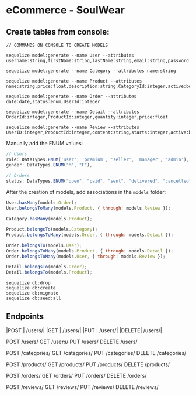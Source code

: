 # eCommerce - SoulWear

## Create tables from console:
```
// COMMANDS ON CONSOLE TO CREATE MODELS

sequelize model:generate --name User --attributes username:string,firstName:string,lastName:string,email:string,password:string,role:enum,birthDate:date,gender:enum,active:boolean

sequelize model:generate --name Category --attributes name:string

sequelize model:generate --name Product --attributes name:string,price:float,description:string,CategoryId:integer,active:boolean

sequelize model:generate --name Order --attributes date:date,status:enum,UserId:integer

sequelize model:generate --name Detail --attributes OrderId:integer,ProductId:integer,quantity:integer,price:float

sequelize model:generate --name Review --attributes UserID:integer,ProductId:integer,content:string,starts:integer,active:boolean
```

Manually add the ENUM values:
```js
// Users
role: DataTypes.ENUM('user', 'premium', 'seller', 'manager', 'admin'),
gender: DataTypes.ENUM("M", "F"),

// Orders
status: DataTypes.ENUM("open", "paid", "sent", "delivered", "cancelled"),


```

After the creation of models, add associations in the `models` folder:
```js
User.hasMany(models.Order);
User.belongsToMany(models.Product, { through: models.Review });

Category.hasMany(models.Product);

Product.belongsTo(models.Category);
Product.belongsToMany(models.Order, { through: models.Detail });

Order.belongsTo(models.User);
Order.belongsToMany(models.Product, { through: models.Detail });
Order.belongsToMany(models.User, { through: models.Review });

Detail.belongsTo(models.Order);
Detail.belongsTo(models.Product);

```


```
sequelize db:drop
sequelize db:create
sequelize db:migrate
sequelize db:seed:all
```

## Endpoints

|POST  |  /users/|
|GET   |  /users/|
|PUT   |  /users/|
|DELETE|  /users/|

POST    /users/
GET     /users/
PUT     /users/
DELETE  /users/

POST    /categories/
GET     /categories/
PUT     /categories/
DELETE  /categories/

POST    /products/
GET     /products/
PUT     /products/
DELETE  /products/

POST    /orders/
GET     /orders/
PUT     /orders/
DELETE  /orders/

POST    /reviews/
GET     /reviews/
PUT     /reviews/
DELETE  /reviews/


```